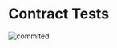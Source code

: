 
# Contract Tests

![commited](https://user-images.githubusercontent.com/79999985/223297094-428c181e-a33b-4e66-9cf3-d28de1319e78.png)
